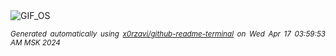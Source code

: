 <div align="justify">
<picture>
    <source media="(prefers-color-scheme: dark)" srcset="https://i.ibb.co/rxNvBGb/output-gif.gif">
    <source media="(prefers-color-scheme: light)" srcset="https://i.ibb.co/rxNvBGb/output-gif.gif">
    <img alt="GIF_OS" src="https://i.ibb.co/rxNvBGb/output-gif.gif">
</picture>

<sub><i>Generated automatically using [x0rzavi/github-readme-terminal](https://github.com/x0rzavi/github-readme-terminal) on Wed Apr 17 03:59:53 AM MSK 2024</i></sub>

</div>

<!-- Image deletion URL: https://ibb.co/7nLb3Jg/20191595b80235f856c2c8d6a37b9115 -->